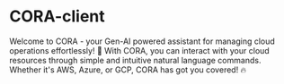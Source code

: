 # CORA-client
Welcome to CORA - your Gen-AI powered assistant for managing cloud operations effortlessly! 🌟 With CORA, you can interact with your cloud resources through simple and intuitive natural language commands. Whether it's AWS, Azure, or GCP, CORA has got you covered! 🔥 
